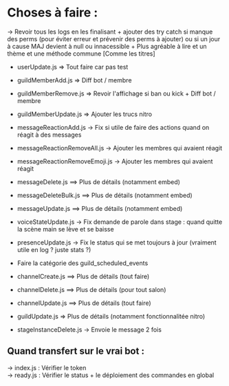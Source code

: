 # Choses à faire :

-> Revoir tous les logs en les finalisant + ajouter des try catch si manque des perms (pour éviter erreur et prévenir des perms à ajouter) ou si un jour à cause MAJ devient à null ou innacessible + Plus agréable à lire et un thème et une méthode commune [Comme les titres]

- userUpdate.js                 => Tout faire car pas test
- guildMemberAdd.js             => Diff bot / membre
- guildMemberRemove.js          => Revoir l'affichage si ban ou kick + Diff bot / membre
- guildMemberUpdate.js          => Ajouter les trucs nitro
- messageReactionAdd.js         -> Fix si utile de faire des actions quand on réagit à des messages
- messageReactionRemoveAll.js   -> Ajouter les membres qui avaient réagit
- messageReactionRemoveEmoji.js -> Ajouter les membres qui avaient réagit
- messageDelete.js              ==> Plus de détails (notamment embed)
- messageDeleteBulk.js          ==> Plus de détails (notamment embed)
- messageUpdate.js              ==> Plus de détails (notamment embed)
- voiceStateUpdate.js           -> Fix demande de parole dans stage : quand quitte la scène main se lève et se baisse
- presenceUpdate.js             -> Fix le status qui se met toujours à jour (vraiment utile en log ? juste stats ?)

- Faire la catégorie des guild_scheduled_events

- channelCreate.js              ==> Plus de détails (tout faire)
- channelDelete.js              ==> Plus de détails (pour tout salon)
- channelUpdate.js              ==> Plus de détails (tout faire)
- guildUpdate.js                => Plus de détails (notamment fonctionnalitée nitro)
- stageInstanceDelete.js        -> Envoie le message 2 fois


## Quand transfert sur le vrai bot :

-> index.js : Vérifier le token  
-> ready.js : Vérifier le status + le déploiement des commandes en global